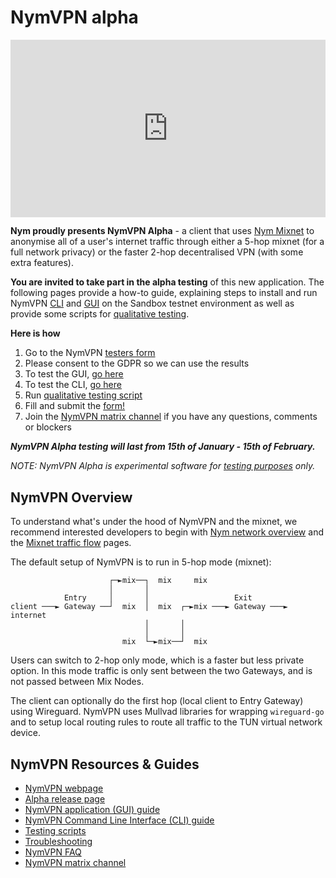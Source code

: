 # NymVPN alpha

<div style="padding:56.25% 0 0 0;position:relative;"><iframe src="https://player.vimeo.com/video/897010658?h=1f55870fe6&amp;badge=0&amp;autopause=0&amp;player_id=0&amp;app_id=58479" frameborder="0" allow="autoplay; fullscreen; picture-in-picture" style="position:absolute;top:0;left:0;width:100%;height:100%;" title="NYMVPN alpha demo 37C3"></iframe></div><script src="https://player.vimeo.com/api/player.js"></script>

**Nym proudly presents NymVPN Alpha** - a client that uses [Nym Mixnet](https://nymtech.net) to anonymise all of a user's internet traffic through either a 5-hop mixnet (for a full network privacy) or the faster 2-hop decentralised VPN (with some extra features). 


**You are invited to take part in the alpha testing** of this new application. The following pages provide a how-to guide, explaining steps to install and run NymVPN [CLI](cli.md) and [GUI](gui.md) on the Sandbox testnet environment as well as provide some scripts for [qualitative testing](testing.md).

**Here is how**

1. Go to the NymVPN [testers form]({{nym_vpn_form_url}})
2. Please consent to the GDPR so we can use the results
3. To test the GUI, [go here](gui.md)
4. To test the CLI, [go here](cli.md)
5. Run [qualitative testing script](testing.md)
6. Fill and submit the [form!]({{nym_vpn_form_url}})
7. Join the [NymVPN matrix channel](https://matrix.to/#/#NymVPN:nymtech.chat) if you have any questions, comments or blockers

***NymVPN Alpha testing will last from 15th of January - 15th of February.***

*NOTE: NymVPN Alpha is experimental software for [testing purposes](testing.md) only.* 


## NymVPN Overview

To understand what's under the hood of NymVPN and the mixnet, we recommend interested developers to begin with [Nym network overview](https://nymtech.net/docs/architecture/network-overview.html) and the [Mixnet traffic flow](https://nymtech.net/docs/architecture/traffic-flow.html) pages.

The default setup of NymVPN is to run in 5-hop mode (mixnet):

```
                      ┌─►mix──┐  mix     mix
                      │       │
            Entry     │       │                   Exit
client ───► Gateway ──┘  mix  │  mix  ┌─►mix ───► Gateway ───► internet
                              │       │
                              │       │
                         mix  └─►mix──┘  mix
```

Users can switch to 2-hop only mode, which is a faster but less private option. In this mode traffic is only sent between the two Gateways, and is not passed between Mix Nodes.

The client can optionally do the first hop (local client to Entry Gateway) using Wireguard. NymVPN uses Mullvad libraries for wrapping `wireguard-go` and to setup local routing rules to route all traffic to the TUN virtual network device.

## NymVPN Resources & Guides

* [NymVPN webpage](https://nymvpn.com)
* [Alpha release page]({{nym_vpn_latest_binary_url}})
* [NymVPN application (GUI) guide](gui.md)
* [NymVPN Command Line Interface (CLI) guide](cli.md)
* [Testing scripts](testing.md)
* [Troubleshooting](troubleshooting.md)
* [NymVPN FAQ](faq.md)
* [NymVPN matrix channel](https://matrix.to/#/#NymVPN:nymtech.chat)
